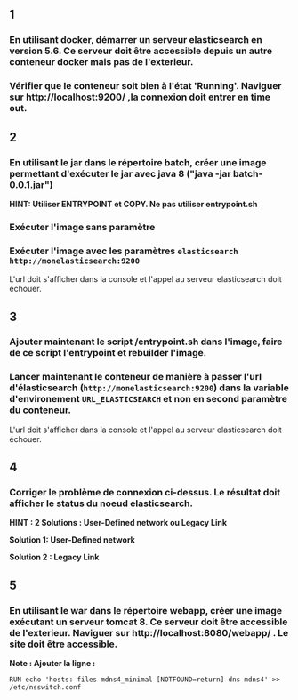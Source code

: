 
## 1 
### En utilisant docker, démarrer un serveur elasticsearch en version 5.6. Ce serveur doit être accessible depuis un autre conteneur docker mais pas de l'exterieur. 


### Vérifier que le conteneur soit bien à l'état 'Running'. Naviguer sur http://localhost:9200/ ,la connexion doit entrer en time out.


## 2 
### En utilisant le jar dans le répertoire batch, créer une image permettant d'exécuter le jar avec java 8 ("java -jar batch-0.0.1.jar")
**HINT: Utiliser ENTRYPOINT et COPY. Ne pas utiliser entrypoint.sh**




### Exécuter l'image sans paramètre


### Exécuter l'image avec les paramètres ```elasticsearch http://monelasticsearch:9200```

L'url doit s'afficher dans la console et l'appel au serveur elasticsearch doit échouer.

## 3 
### Ajouter maintenant le script /entrypoint.sh dans l'image, faire de ce script l'entrypoint et rebuilder l'image. 


### Lancer maintenant le conteneur de manière à passer l'url d'élasticsearch (```http://monelasticsearch:9200```) dans la variable d'environement ```URL_ELASTICSEARCH``` et non en second paramètre du conteneur.

L'url doit s'afficher dans la console et l'appel au serveur elasticsearch doit échouer.


## 4 
### Corriger le problème de connexion ci-dessus. Le résultat doit afficher le status du noeud elasticsearch.
**HINT : 2 Solutions : User-Defined network ou Legacy Link**

**Solution 1: User-Defined network**


**Solution  2 : Legacy Link**



## 5 
### En utilisant le war dans le répertoire webapp, créer une image exécutant un serveur tomcat 8. Ce serveur doit être accessible de l'exterieur. Naviguer sur http://localhost:8080/webapp/ . Le site doit être accessible.
**Note : Ajouter la ligne :**

```RUN echo 'hosts: files mdns4_minimal [NOTFOUND=return] dns mdns4' >> /etc/nsswitch.conf```

